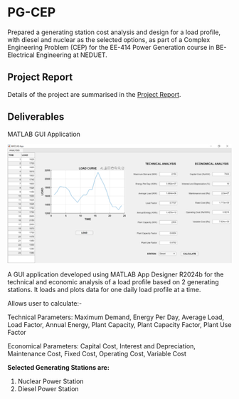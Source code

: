 # PG-CEP
Prepared a generating station cost analysis and design for a load profile, with diesel and nuclear as the selected options, as part of a Complex Engineering Problem (CEP) for the EE-414 Power Generation course in BE-Electrical Engineering at NEDUET.

## Project Report
Details of the project are summarised in the [Project Report](https://github.com/InvincibleFrog/PG-CEP/blob/main/PG_CEP-merged.pdf).

## Deliverables
MATLAB GUI Application

![My Image](MATLAB_GUI.png)

A GUI application developed using MATLAB App Designer R2024b for the technical and economic analysis of a load profile based on 2 generating stations. It loads and plots data for one daily load profile at a time.

Allows user to calculate:-

Technical Parameters: Maximum Demand, Energy Per Day, Average Load, Load Factor, Annual Energy, Plant Capacity, Plant Capacity Factor, Plant Use Factor

Economical Parameters: Capital Cost, Interest and Depreciation, Maintenance Cost, Fixed Cost, Operating Cost, Variable Cost

**Selected Generating Stations are:**
1. Nuclear Power Station 
2. Diesel Power Station
